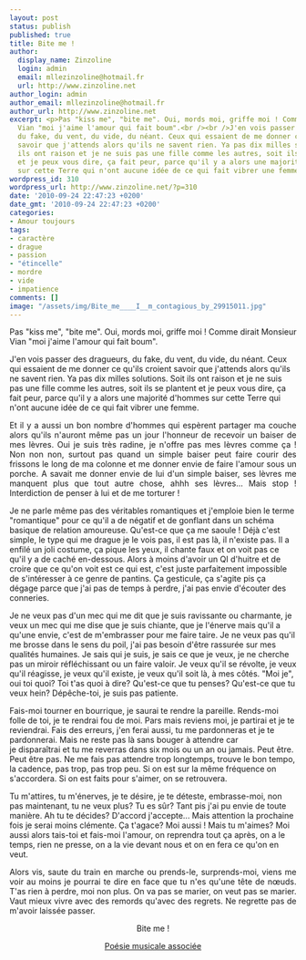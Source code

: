 ```yaml
---
layout: post
status: publish
published: true
title: Bite me !
author:
  display_name: Zinzoline
  login: admin
  email: mllezinzoline@hotmail.fr
  url: http://www.zinzoline.net
author_login: admin
author_email: mllezinzoline@hotmail.fr
author_url: http://www.zinzoline.net
excerpt: <p>Pas "kiss me", "bite me". Oui, mords moi, griffe moi ! Comme dirait Monsieur
  Vian "moi j'aime l'amour qui fait boum".<br /><br />J'en vois passer des dragueurs,
  du fake, du vent, du vide, du néant. Ceux qui essaient de me donner ce qu'ils croient
  savoir que j'attends alors qu'ils ne savent rien. Ya pas dix milles solutions. Soit
  ils ont raison et je ne suis pas une fille comme les autres, soit ils se plantent
  et je peux vous dire, ça fait peur, parce qu'il y a alors une majorité d'hommes
  sur cette Terre qui n'ont aucune idée de ce qui fait vibrer une femme.</p>
wordpress_id: 310
wordpress_url: http://www.zinzoline.net/?p=310
date: '2010-09-24 22:47:23 +0200'
date_gmt: '2010-09-24 22:47:23 +0200'
categories:
- Amour toujours
tags:
- caractère
- drague
- passion
- "étincelle"
- mordre
- vide
- impatience
comments: []
image: "/assets/img/Bite_me____I__m_contagious_by_29915011.jpg"
---
```

<p style="text-align: justify;">Pas "kiss me", "bite me". Oui, mords moi, griffe moi ! Comme dirait Monsieur Vian "moi j'aime l'amour qui fait boum".</p>
<p>J'en vois passer des dragueurs, du fake, du vent, du vide, du néant. Ceux qui essaient de me donner ce qu'ils croient savoir que j'attends alors qu'ils ne savent rien. Ya pas dix milles solutions. Soit ils ont raison et je ne suis pas une fille comme les autres, soit ils se plantent et je peux vous dire, ça fait peur, parce qu'il y a alors une majorité d'hommes sur cette Terre qui n'ont aucune idée de ce qui fait vibrer une femme.<a id="more"></a><a id="more-310"></a></p>
<p style="text-align: justify;">Et il y a aussi un bon nombre d'hommes qui espèrent partager ma couche alors qu'ils n'auront même pas un jour l'honneur de recevoir un baiser de mes lèvres. Oui je suis très radine, je n'offre pas mes lèvres comme ça ! Non non non, surtout pas quand un simple baiser peut faire courir des frissons le long de ma colonne et me donner envie de faire l'amour sous un porche. A savait me donner envie de lui d'un simple baiser, ses lèvres me manquent plus que tout autre chose, ahhh ses lèvres... Mais stop ! Interdiction de penser à lui et de me torturer !</p>
<p>Je ne parle même pas des véritables romantiques et j'emploie bien le terme "romantique" pour ce qu'il a de négatif et de gonflant dans un schéma basique de relation amoureuse. Qu'est-ce que ça me saoule ! Déjà c'est simple, le type qui me drague je le vois pas, il est pas là, il n'existe pas. Il a enfilé un joli costume, ça pique les yeux, il chante faux et on voit pas ce qu'il y a de caché en-dessous. Alors à moins d'avoir un QI d'huitre et de croire que ce qu'on voit est ce qui est, c'est juste parfaitement impossible de s'intéresser à ce genre de pantins. Ça gesticule, ça s'agite pis ça dégage parce que j'ai pas de temps à perdre, j'ai pas envie d'écouter des conneries.</p>
<p>Je ne veux pas d'un mec qui me dit que je suis ravissante ou charmante, je veux un mec qui me dise que je suis chiante, que je l'énerve mais qu'il a qu'une envie, c'est de m'embrasser pour me faire taire. Je ne veux pas qu'il me brosse dans le sens du poil, j'ai pas besoin d'être rassurée sur mes qualités humaines. Je sais qui je suis, je sais ce que je veux, je ne cherche pas un miroir réfléchissant ou un faire valoir. Je veux qu'il se révolte, je veux qu'il réagisse, je veux qu'il existe, je veux qu'il soit là, à mes côtés. "Moi je", oui toi quoi? Toi t'as quoi à dire? Qu'est-ce que tu penses? Qu'est-ce que tu veux hein? Dépêche-toi, je suis pas patiente.</p>
<p>Fais-moi tourner en bourrique, je saurai te rendre la pareille. Rends-moi folle de toi, je te rendrai fou de moi. Pars mais reviens moi, je partirai et je te reviendrai. Fais des erreurs, j'en ferai aussi, tu me pardonneras et je te pardonnerai. Mais ne reste pas là sans bouger à attendre car je disparaîtrai et tu me reverras dans six mois ou un an ou jamais. Peut être. Peut être pas. Ne me fais pas attendre trop longtemps, trouve le bon tempo, la cadence, pas trop, pas trop peu. Si on est sur la même fréquence on s'accordera. Si on est faits pour s'aimer, on se retrouvera.</p>
<p>Tu m'attires, tu m'énerves, je te désire, je te déteste, embrasse-moi, non pas maintenant, tu ne veux plus? Tu es sûr? Tant pis j'ai pu envie de toute manière. Ah tu te décides? D'accord j'accepte... Mais attention la prochaine fois je serai moins clémente. Ça t'agace? Moi aussi ! Mais tu m'aimes? Moi aussi alors tais-toi et fais-moi l'amour, on reprendra tout ça après, on a le temps, rien ne presse, on a la vie devant nous et on en fera ce qu'on en veut.</p>
<p style="text-align: justify;">Alors vis, saute du train en marche ou prends-le, surprends-moi, viens me voir au moins je pourrai te dire en face que tu n'es qu'une tête de nœuds. T'as rien à perdre, moi non plus. On va pas se marier, on veut pas se marier. Vaut mieux vivre avec des remords qu'avec des regrets. Ne regrette pas de m'avoir laissée passer.</p>
<p style="text-align: center;">Bite me !</p>
<p style="text-align: center;"><a href="http://www.zinzoline.net/shiver/" target="_self">Poésie musicale associée</a></p>
